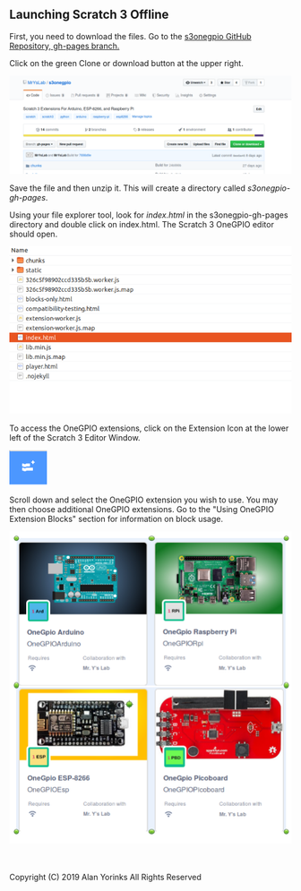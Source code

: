 ## Launching Scratch 3 Offline
First, you need to download the files. Go to the [s3onegpio GitHub 
Repository, gh-pages branch.](https://github.com/MrYsLab/s3onegpio/tree/gh-pages)

Click on the green Clone or download button at the upper right. 

<img src ="../images/gh-pages.png">

Save the
file and then unzip it. This will create a directory called
*s3onegpio-gh-pages*. 

Using your file explorer tool, look for *index.html* in the
s3onegpio-gh-pages directory and double click on index.html. The Scratch
3 OneGPIO editor should open.

<img src ="../images/dir.png">

 
 To
 access the OneGPIO extensions, click on the Extension Icon at the lower
 left of the Scratch 3 Editor Window. 

 <img src="../images/ext.png" >


Scroll down and select the OneGPIO extension you wish to use. You may then choose additional OneGPIO extensions.
Go to the "Using OneGPIO Extension Blocks" section for information on block usage.

<img src="../images/extensions.png" >



<br>
<br>
<br>


Copyright (C) 2019 Alan Yorinks All Rights Reserved
